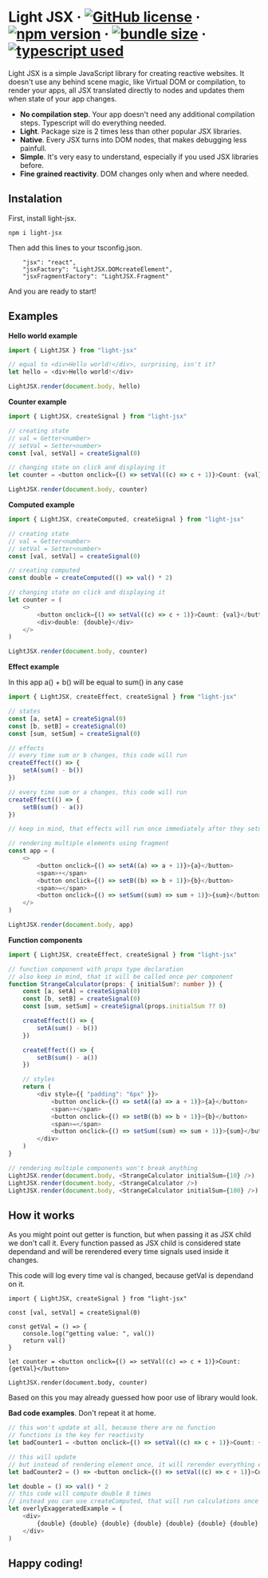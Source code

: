 # Light JSX &middot; [![GitHub license](https://img.shields.io/badge/license-MIT-blue.svg)](https://github.com/facebook/react/blob/main/LICENSE) &middot; [![npm version](https://img.shields.io/npm/v/light-jsx.svg?color=blue)](https://www.npmjs.com/package/light-jsx) &middot; [![bundle size](https://img.shields.io/bundlephobia/min/light-jsx.svg)](https://bundlephobia.com/package/light-jsx) &middot; [![typescript used](https://img.shields.io/npm/types/light-jsx)](typescriptlang.org)

Light JSX is a simple JavaScript library for creating reactive websites. It doesn't use any behind scene magic, like Virtual DOM or compilation, to render your apps, all JSX translated directly to nodes and updates them when state of your app changes.

-   **No compilation step**. Your app doesn't need any additional compilation steps. Typescript will do everything needed.
-   **Light**. Package size is 2 times less than other popular JSX libraries.
-   **Native**. Every JSX turns into DOM nodes, that makes debugging less painfull.
-   **Simple**. It's very easy to understand, especially if you used JSX libraries before.
-   **Fine grained reactivity**. DOM changes only when and where needed.

## Instalation

First, install light-jsx.

```
npm i light-jsx
```

Then add this lines to your tsconfig.json.

```
    "jsx": "react",
    "jsxFactory": "LightJSX.DOMcreateElement",
    "jsxFragmentFactory": "LightJSX.Fragment"
```

And you are ready to start!

## Examples

**Hello world example**

```ts
import { LightJSX } from "light-jsx"

// equal to <div>Hello world!</div>, surprising, isn't it?
let hello = <div>Hello world!</div>

LightJSX.render(document.body, hello)
```

**Counter example**

```ts
import { LightJSX, createSignal } from "light-jsx"

// creating state
// val = Getter<number>
// setVal = Setter<number>
const [val, setVal] = createSignal(0)

// changing state on click and displaying it
let counter = <button onclick={() => setVal((c) => c + 1)}>Count: {val}</button>

LightJSX.render(document.body, counter)
```

**Computed example**

```ts
import { LightJSX, createComputed, createSignal } from "light-jsx"

// creating state
// val = Getter<number>
// setVal = Setter<number>
const [val, setVal] = createSignal(0)

// creating computed
const double = createComputed(() => val() * 2)

// changing state on click and displaying it
let counter = (
    <>
        <button onclick={() => setVal((c) => c + 1)}>Count: {val}</button>
        <div>double: {double}</div>
    </>
)

LightJSX.render(document.body, counter)
```

**Effect example**

In this app a() + b() will be equal to sum() in any case

```ts
import { LightJSX, createEffect, createSignal } from "light-jsx"

// states
const [a, setA] = createSignal(0)
const [b, setB] = createSignal(0)
const [sum, setSum] = createSignal(0)

// effects
// every time sum or b changes, this code will run
createEffect(() => {
    setA(sum() - b())
})

// every time sum or a changes, this code will run
createEffect(() => {
    setB(sum() - a())
})

// keep in mind, that effects will run once immediately after they setup

// rendering multiple elements using fragment
const app = (
    <>
        <button onclick={() => setA((a) => a + 1)}>{a}</button>
        <span>+</span>
        <button onclick={() => setB((b) => b + 1)}>{b}</button>
        <span>=</span>
        <button onclick={() => setSum((sum) => sum + 1)}>{sum}</button>
    </>
)

LightJSX.render(document.body, app)
```

**Function components**

```ts
import { LightJSX, createEffect, createSignal } from "light-jsx"

// function component with props type declaration
// also keep in mind, that it will be called once per component
function StrangeCalculator(props: { initialSum?: number }) {
    const [a, setA] = createSignal(0)
    const [b, setB] = createSignal(0)
    const [sum, setSum] = createSignal(props.initialSum ?? 0)

    createEffect(() => {
        setA(sum() - b())
    })

    createEffect(() => {
        setB(sum() - a())
    })

    // styles
    return (
        <div style={{ "padding": "6px" }}>
            <button onclick={() => setA((a) => a + 1)}>{a}</button>
            <span>+</span>
            <button onclick={() => setB((b) => b + 1)}>{b}</button>
            <span>=</span>
            <button onclick={() => setSum((sum) => sum + 1)}>{sum}</button>
        </div>
    )
}

// rendering multiple components won't break anything
LightJSX.render(document.body, <StrangeCalculator initialSum={10} />)
LightJSX.render(document.body, <StrangeCalculator />)
LightJSX.render(document.body, <StrangeCalculator initialSum={100} />)
```

## **How it works**

As you might point out getter is function, but when passing it as JSX child we don't call it.
Every function passed as JSX child is considered state dependand and will be rerendered every time signals used inside it changes.

This code will log every time val is changed, because getVal is dependand on it.

```
import { LightJSX, createSignal } from "light-jsx"

const [val, setVal] = createSignal(0)

const getVal = () => {
    console.log("getting value: ", val())
    return val()
}

let counter = <button onclick={() => setVal((c) => c + 1)}>Count: {getVal}</button>

LightJSX.render(document.body, counter)
```

Based on this you may already guessed how poor use of library would look.

**Bad code examples**. Don't repeat it at home.

```ts
// this won't update at all, because there are no function
// functions is the key for reactivity
let badCounter1 = <button onclick={() => setVal((c) => c + 1)}>Count: {val()}</button>

// this will update
// but instead of rendering element once, it will rerender everything every time val changes
let badCounter2 = () => <button onclick={() => setVal((c) => c + 1)}>Count: {val()}</button>

let double = () => val() * 2
// this code will compute double 8 times
// instead you can use createComputed, that will run calculations once
let overlyExaggeratedExample = (
    <div>
        {double} {double} {double} {double} {double} {double} {double} {double}
    </div>
)
```

## Happy coding!
